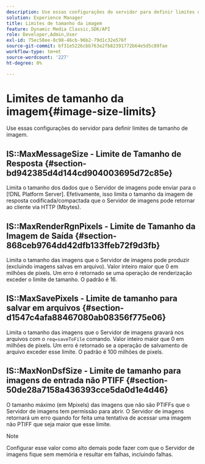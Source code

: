 ```yaml
---
description: Use essas configurações do servidor para definir limites de tamanho de imagem.
solution: Experience Manager
title: Limites de tamanho da imagem
feature: Dynamic Media Classic,SDK/API
role: Developer,Admin,User
exl-id: 75ec58ee-8c98-46cb-96b2-79d1c32e576f
source-git-commit: bf31e5226cbb763e2fb82391772b64e5d5c89fae
workflow-type: tm+mt
source-wordcount: '227'
ht-degree: 0%

---
```


# Limites de tamanho da imagem{#image-size-limits}

Use essas configurações do servidor para definir limites de tamanho de imagem.

## IS::MaxMessageSize - Limite de Tamanho de Resposta {#section-bd942385d4d144cd904003695d72c85e}

Limita o tamanho dos dados que o Servidor de imagens pode enviar para o [!DNL Platform Server]. Efetivamente, isso limita o tamanho da imagem de resposta codificada/compactada que o Servidor de imagens pode retornar ao cliente via HTTP (Mbytes).

## IS::MaxRenderRgnPixels - Limite de Tamanho da Imagem de Saída {#section-868ceb9764dd42dfb133ffeb72f9d3fb}

Limita o tamanho das imagens que o Servidor de imagens pode produzir (excluindo imagens salvas em arquivo). Valor inteiro maior que 0 em milhões de pixels. Um erro é retornado se uma operação de renderização exceder o limite de tamanho. O padrão é 16.

## IS::MaxSavePixels - Limite de tamanho para salvar em arquivos {#section-d1547c4afa88467080ab08356f775e06}

Limita o tamanho das imagens que o Servidor de imagens gravará nos arquivos com o `req=saveToFile` comando. Valor inteiro maior que 0 em milhões de pixels. Um erro é retornado se a operação de salvamento de arquivo exceder esse limite. O padrão é 100 milhões de pixels.

## IS::MaxNonDsfSize - Limite de tamanho para imagens de entrada não PTIFF {#section-50de28a7158a436393cce5da0d1e4d46}

O tamanho máximo (em Mpixels) das imagens que não são PTIFFs que o Servidor de imagens tem permissão para abrir. O Servidor de imagens retornará um erro quando for feita uma tentativa de acessar uma imagem não PTIFF que seja maior que esse limite.

>[!NOTE]
>
>Configurar esse valor como alto demais pode fazer com que o Servidor de imagens fique sem memória e resultar em falhas, incluindo falhas.
